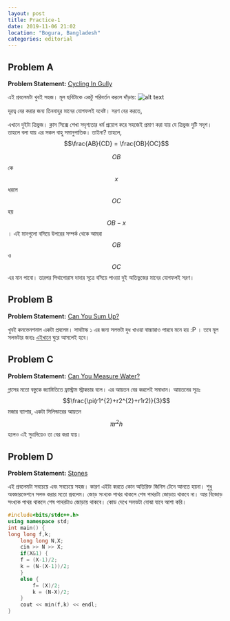 ```yaml
---
layout: post
title: Practice-1
date: 2019-11-06 21:02
location: "Bogura, Bangladesh"
categories: editorial
---
```

## Problem A
**Problem Statement:** [Cycling In Gully](https://ahmfuad.github.io/assets/problemA.pdf)

এই প্রবলেমটা খুবই সহজ। মূল ছবিটাকে একটু পরিবর্তন করলে দাঁড়ায়:
![alt text](https://ahmfuad.github.io/assets/problemA-photo.png "Cycling In Gully") 

দূরত্ব বের করার জন্য তিনবাহুর মানের যোগফলই যথেষ্ট। সরণ বের করতে,

এখানে দুইটা ত্রিভুজ। ক্লাস সিক্সে শেখা সদৃশ্যতার ধর্ম প্রয়োগ করে সহজেই প্রমাণ করা যায় যে ত্রিভুজ দুটি সদৃশ। তাহলে বলা যায় এর সকল বাহু সমানুপাতিক। তাইনা?
তাহলে,
$$\frac{AB}{CD} = \frac{OB}{OC}$$

$$OB$$ কে $$x$$ ধরলে $$OC$$ হয় $$OB-x$$ । এই মানগুলো বসিয়ে উপরের সম্পর্ক থেকে আমরা $$OB$$ ও $$OC$$ এর মান পাবো। তারপর পিথাগোরাস দাদার সূত্রে বসিয়ে পাওয়া দুই অতিভুজের মানের যোগফলই সরণ।

## Problem B
**Problem Statement:** [Can You Sum Up?](https://ahmfuad.github.io/assets/problemB.pdf)

খুবই কনভেনশনাল একটা প্রবলেম। সাবটাস্ক ১ এর জন্য সলভটা দুধ খাওয়া বাচ্চারাও পারবে মনে হয় :P । তবে মূল সলভটার জন্যঃ [এইখানে](https://www.geeksforgeeks.org/sum-two-large-numbers/) ঘুরে আসলেই হবে।

## Problem C
**Problem Statement:** [Can You Measure Water?](https://ahmfuad.github.io/assets/problemC.pdf)

গ্লাসের মতো বস্তুকে জ্যামিতিতে ফ্রাস্ট্রাম স্ট্রাকচার বলে। এর আয়তন বের করলেই সমাধান। আয়তনের সূত্রঃ $$\frac{\pi(r1^{2}+r2^{2}+r1r2)}{3}$$ মজার ব্যাপার, একটা সিলিন্ডারের আয়তন $$\pi r^{2}h$$ হলেও এই সুত্রদিয়েও তা বের করা যায়।

## Problem D
**Problem Statement:** [Stones](https://ahmfuad.github.io/assets/problemD.pdf)

এই প্রবলেমটা সবচেয়ে এবং সবচেয়ে সহজ।  কারণ এইটা করতে কোন অতিরিক্ত জিনিস টেনে আনতে হয়না।  শুধু অবজারভেশনে সলভ করার মতো প্রবলেম।  জোড় সংখ্যক পাথর থাকলে শেষ পাথরটা জোড়ায় থাকবে না।  আর বিজোড় সংখ্যক পাথর থাকলে শেষ পাথরটাও জোড়ায় থাকবে। 
কোড দেখে সলভটা বোঝা যাবে আশা করি।

```cpp
#include<bits/stdc++.h>
using namespace std;
int main() {
long long f,k;
    long long N,X;
    cin >> N >> X;
    if(X&1) {
    f = (X-1)/2;
    k = (N-(X-1))/2;
    }
    else {
        f= (X)/2;
        k = (N-X)/2;
    }
    cout << min(f,k) << endl;
}
```
